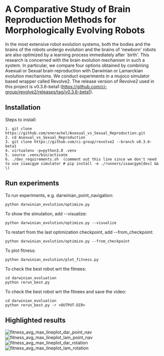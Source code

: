 # A Comparative Study of Brain Reproduction Methods for Morphologically Evolving Robots
In the most extensive robot evolution systems, both the bodies and the brains of the robots undergo evolution and the brains of 'newborn' robots are also optimized by a learning process immediately after `birth'. This research is concerned with the brain evolution mechanism in such a system. In particular, we compare four options obtained by combining Asexual or Sexual brain reproduction with Darwinian or Lamarckian evolution mechanisms. We conduct experiments in a mujoco simulator based wrapper called Revolve2. The release version of Revolve2 used in this project is v0.3.6-beta1 (https://github.com/ci-group/revolve2/releases/tag/v0.3.6-beta1).


## Installation 
Steps to install:
``` 
1. git clone https://github.com/onerachel/Asexual_vs_Sexual_Reproduction.git
2. cd Asexual_vs_Sexual_Reproduction
3. git clone https://github.com/ci-group/revolve2 --branch v0.3.6-beta1
4. virtualenv -p=python3.8 .venv
5. source .venv/bin/activate
6. ./dev_requirements.sh  (comment out this line since we don't need to use isaacgym simulator # pip install -e ./runners/isaacgym[dev] && \)
``` 

## Run experiments 
To run experiments, e.g. darwinian_point_navigation:
``` 
python darwinian_evolution/optimize.py
``` 
To show the simulation, add --visualize: 
``` 
python darwinian_evolution/optimize.py --visualize
``` 
To restart from the last optimization checkpoint, add --from_checkpoint: 
``` 
python darwinian_evolution/optimize.py --from_checkpoint
``` 
To plot fitness:
``` 
python darwinian_evolution/plot_fitness.py
``` 
To check the best robot wrt the fitnees:
``` 
cd darwinian_evoluation
python rerun_best.py
```
To check the best robot wrt the fitnees and save the video:
``` 
cd darwinian_evoluation
python rerun_best.py -r <OUTPUT-DIR>
```
## Highlighted results

![fitness_avg_max_lineplot_dar_point_nav](https://github.com/onerachel/Asexual_vs_Sexual_Reproduction/assets/75667244/ef43880f-a637-4792-bf22-ac622837c079)
![fitness_avg_max_lineplot_lam_point_nav](https://github.com/onerachel/Asexual_vs_Sexual_Reproduction/assets/75667244/31262250-b66e-442e-92fa-31134d11b9d1)
![fitness_avg_max_lineplot_dar_rotation](https://github.com/onerachel/Asexual_vs_Sexual_Reproduction/assets/75667244/e9118335-fb24-4c6f-8d7b-7d2d8590b856)
![fitness_avg_max_lineplot_lam_rotation](https://github.com/onerachel/Asexual_vs_Sexual_Reproduction/assets/75667244/9d5bc3e2-d005-4b94-b21b-8f427584903e)
